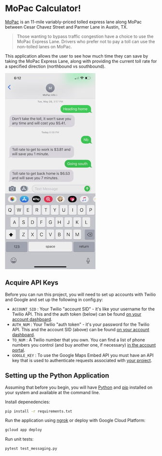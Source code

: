 # MoPac Calculator!
 [MoPac](https://www.mobilityauthority.com/traveler-info/open-roads/MoPac-Express) is an 11-mile variably-priced tolled express lane along MoPac between Cesar Chavez Street and Parmer Lane in Austin, TX.

> Those wanting to bypass traffic congestion have a choice to use the MoPac Express Lane. Drivers who prefer not to pay a toll can use the non-tolled lanes on MoPac.

This application allows the user to see how much time they can save by taking the MoPac Express Lane, along with providing the current toll rate for a specified direction (northbound vs southbound).

![Screenshot of conversation with Mopac bot](/screenshot.jpeg)


## Acquire API Keys
Before you can run this project, you will need to set up accounts with Twilio and Google and set up the following in config.py:

* `ACCOUNT_SID` : Your Twilio "account SID" - it's like your username for the Twilio API.  This and the auth token (below) can be found [on your account dashboard](https://www.twilio.com/user/account).
* `AUTH_NUM` : Your Twilio "auth token" - it's your password for the Twilio API.  This and the account SID (above) can be found [on your account dashboard](https://www.twilio.com/user/account).
* `TO_NUM` : A Twilio number that you own.  You can find a list of phone numbers you control (and buy another one, if necessary) [in the account portal](https://www.twilio.com/user/account/phone-numbers/incoming).
* `GOOGLE_KEY` : To use the Google Maps Embed API you must have an API key that is used to authenticate requests associated with [your project](https://developers.google.com/maps/documentation/embed/get-api-key).


## Setting up the Python Application
Assuming that before you begin, you will have [Python](http://www.python.org/) and [pip](http://www.pip-installer.org/en/latest/) installed on your system and available at the command line.

Install depenedencies:

```bash
pip install -r requirements.txt
```

Run the application using [ngrok](https://hackernoon.com/using-twilio-to-send-sms-texts-via-python-flask-and-ngrok-9874b54a0d3) or deploy with Google Cloud Platform:

```bash
gcloud app deploy
```

Run unit tests:
```bash
pytest test_messaging.py
```